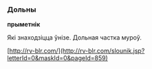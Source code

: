 ### Дольны
**прыметнік**

Які знаходзіцца ўнізе. Дольная частка муроў.

<a rel="author">[http://rv-blr.com/](http://rv-blr.com/slounik.jsp?letterId=0&maskId=0&pageId=859)</a>
